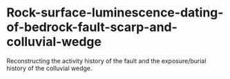 # Rock-surface-luminescence-dating-of-bedrock-fault-scarp-and-colluvial-wedge
Reconstructing the activity history of the fault and the exposure/burial history of the colluvial wedge.
